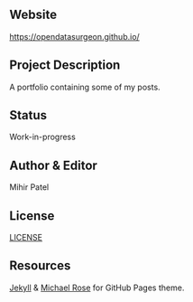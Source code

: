Website
-------
https://opendatasurgeon.github.io/

Project Description
-----------------
A portfolio containing some of my posts. 

Status
--------
Work-in-progress

Author & Editor
-------------
Mihir Patel

License
-------
[LICENSE](https://github.com/ToadHanks/ToadHanks.github.io/blob/master/LICENSE)

Resources
----------
[Jekyll](https://github.com/jekyll/jekyll) & [Michael Rose](https://github.com/mmistakes) for GitHub Pages theme.
